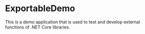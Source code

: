 # ExportableDemo
This is a demo application that is used to test and develop external functions of .NET Core libraries. 
